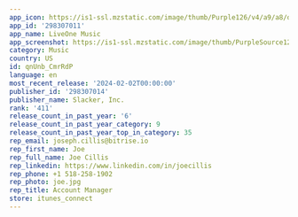 ```yaml
---
app_icon: https://is1-ssl.mzstatic.com/image/thumb/Purple126/v4/a9/a8/dc/a9a8dc3f-48af-e156-ba69-d3f5ebe23097/AppIcon-0-1x_U007emarketing-0-10-0-85-220-0.png/1024x1024bb.png
app_id: '298307011'
app_name: LiveOne Music
app_screenshot: https://is1-ssl.mzstatic.com/image/thumb/PurpleSource126/v4/c7/f5/97/c7f597be-c6d0-2d11-9782-69a91cc6a8f9/9ec111e7-dc94-4c2d-ae79-7b9798926e5f_LiveOne_Music_-_iPhone15Pro_-_YOU_1__U0028LEFT_U0029___1284x2778.png/1284x2778bb.png
category: Music
country: US
id: qnUnb_CmrRdP
language: en
most_recent_release: '2024-02-02T00:00:00'
publisher_id: '298307014'
publisher_name: Slacker, Inc.
rank: '411'
release_count_in_past_year: '6'
release_count_in_past_year_category: 9
release_count_in_past_year_top_in_category: 35
rep_email: joseph.cillis@bitrise.io
rep_first_name: Joe
rep_full_name: Joe Cillis
rep_linkedin: https://www.linkedin.com/in/joecillis
rep_phone: +1 518-258-1902
rep_photo: joe.jpg
rep_title: Account Manager
store: itunes_connect
---
```

